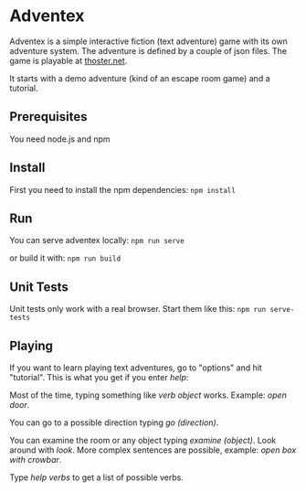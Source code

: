 # Adventex

Adventex is a simple interactive fiction (text adventure) game with its own adventure system. The adventure is defined by a couple of json files. The game is playable at [thoster.net](https://thoster.net/adventex).

It starts with a demo adventure (kind of an escape room game) and a tutorial.

## Prerequisites

You need node.js and npm

## Install

First you need to install the npm dependencies:
`npm install`

## Run

You can serve adventex locally:
`npm run serve`

or build it with:
`npm run build`

## Unit Tests

Unit tests only work with a real browser. Start them like this:
`npm run serve-tests`

## Playing

If you want to learn playing text adventures, go to "options" and hit "tutorial". This is what you get if you enter *help*:

Most of the time, typing something like *verb object* works. Example: *open door*.

You can go to a possible direction typing *go (direction)*.

You can examine the room or any object typing *examine (object)*. Look around with *look*. More complex sentences are possible, example: *open box with crowbar*.

Type *help verbs* to get a list of possible verbs.